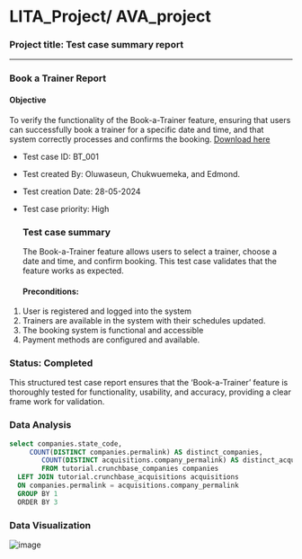 # LITA_Project/ AVA_project

### Project title: Test case summary report
---
### Book a Trainer Report
#### Objective
To verify the functionality of the Book-a-Trainer feature, ensuring that users can successfully book a trainer for a specific date and time, and that system correctly processes and confirms the booking. [Download here](https://www.micrososft.com)
- Test case ID: BT_001
- Test created By: Oluwaseun, Chukwuemeka, and Edmond.
- Test creation Date: 28-05-2024
- Test case priority: High

  ### Test case summary
  The Book-a-Trainer feature allows users to select a trainer, choose a date and time, and confirm booking. This test case validates that the feature works as expected.

  #### Preconditions:
1.	User is registered and logged into the system
2. 	Trainers are available in the system with their schedules updated.
3.	The booking system is functional and accessible
4.	Payment methods are configured and available.

### Status: Completed
This structured test case report ensures that the ‘Book-a-Trainer’ feature is thoroughly tested for functionality, usability, and accuracy, providing a clear frame work for validation.

### Data Analysis
``` SQL
select companies.state_code,
     COUNT(DISTINCT companies.permalink) AS distinct_companies,
        COUNT(DISTINCT acquisitions.company_permalink) AS distinct_acquisitions
        FROM tutorial.crunchbase_companies companies
  LEFT JOIN tutorial.crunchbase_acquisitions acquisitions
  ON companies.permalink = acquisitions.company_permalink
  GROUP BY 1
  ORDER BY 3
```
### Data Visualization

![image](https://github.com/user-attachments/assets/51991679-35e7-4706-b64c-2739746cc5a6)
